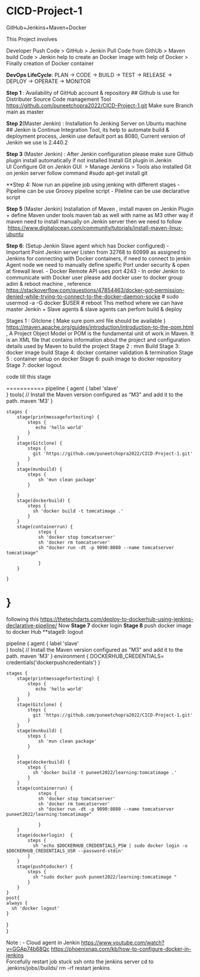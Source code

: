 # CICD-Project-1
GitHub+Jenkins+Maven+Docker


This Project involves


Developer Push Code > GitHub > Jenkin Pull Code from GithUb > Maven build Code > Jenkin help to create an Docker image with help of Docker > Finally creation of Docker container 


**DevOps LifeCycle**: PLAN → CODE → BUILD → TEST → RELEASE → DEPLOY → OPERATE → MONITOR 

**Step 1** : Availability of GitHub account & repository  ## Github is use for Distributer Source Code management Tool
             https://github.com/puneetchopra2022/CICD-Project-1.git 
            Make sure Branch main as master 

**Step 2**(Master Jenkin) : Installation fo Jenking Server on Ubuntu machine   ## Jenkin is Continue Integration Tool, its help to automate build & deployment process, Jenkin use default port as 8080, Current version of Jenkin we use is 2.440.2

**Step 3** (Master Jenkin) : After Jenkin configuration please make sure Github plugin install automatically if not installed Install Git plugin in Jenkin UI Configure Git on Jenkin GUI  > Manage Jenkins > Tools 
             also installed Git on jenkin server follow command #sudo apt-get install git

**Step 4: Now run an pipeline job using jenking with different stages 
     - Pipeline can be use Groovy pipeline script
     - Pileline can be use declarative script 

**Step 5** (Master Jenkin) Installation of Maven , install maven on Jenkin Plugin + define Maven under tools maven tab as well with name as M3 other way if maven need to install manually on Jenkin server then we need to follow   https://www.digitalocean.com/community/tutorials/install-maven-linux-ubuntu

**Step 6**: (Setup Jenkin Slave agent which has Docker configured) 
       - Important Point Jenkin server Listen from 32768 to 60999 as assigned to Jenkins for connecting with Docker containers, if need to connect to jenkin Agent node we need to manually define speific Port under security & open at firewall level.
       - Docker Remote API uses port 4243
       - In order Jenkin to communicate with Docker user please add docker user to docker group adim & reboot machine , reference https://stackoverflow.com/questions/47854463/docker-got-permission-denied-while-trying-to-connect-to-the-docker-daemon-socke
          # sudo usermod -a -G docker $USER
          # reboot 
This method where we can have master Jenkin + Slave agents & slave agents can perfom build & deploy 

Stages 1 : Gitclone ( Make sure pom.xml file should be available ) https://maven.apache.org/guides/introduction/introduction-to-the-pom.html , A Project Object Model or POM is the fundamental unit of work in Maven. 
                                                                                                       It is an XML file that contains information about the project and configuration details used by Maven to build the project
Stage 2 : mvn Build
Stage 3: docker image build
Stage 4: docker container validation & termination
Stage 5 : container setup on docker 
Stage 6: push image to docker repository
Stage 7: docker logout 

code till this stage 

===========
pipeline {
    agent {
      label 'slave'    
    }
    tools{
        // Install the Maven version configured as "M3" and add it to the path.
        maven 'M3'
    }

    stages {
        stage(printmessagefortesting) {
            steps {
               echo 'hello world'
            }
        }
        stage(Gitclone) {
            steps {
              git 'https://github.com/puneetchopra2022/CICD-Project-1.git'
            }
        }
        stage(mvnbuild) {
            steps {
                sh 'mvn clean package'
            }
        
        }
        stage(dockerbuild) {
            steps {
              sh 'docker build -t tomcatimage .'    
            }
        }
        stage(containerrun) {
                steps {
                sh 'docker stop tomcatserver'  
                sh 'docker rm tomcatserver'
                sh "docker run -dt -p 9090:8080 --name tomcatserver tomcatimage"
                    
                }    
        }
        
    }

}
========
following this https://thetechdarts.com/deploy-to-dockerhub-using-jenkins-declarative-pipeline/ 
Now **Stage 7** docker login
**Stage 8** push docker image to docker Hub 
**stage9: logout

pipeline {
    agent {
      label 'slave'    
    }
    tools{
        // Install the Maven version configured as "M3" and add it to the path.
        maven 'M3'
    }
    environment {
        DOCKERHUB_CREDENTIALS= credentials('dockerpushcredentials') 
    }

    stages {
        stage(printmessagefortesting) {
            steps {
               echo 'hello world'
            }
        }
        stage(Gitclone) {
            steps {
              git 'https://github.com/puneetchopra2022/CICD-Project-1.git'
            }
        }
        stage(mvnbuild) {
            steps {
                sh 'mvn clean package'
            }
        
        }
        stage(dockerbuild) {
            steps {
              sh 'docker build -t puneet2022/learning:tomcatimage .'    
            }
        }
        stage(containerrun) {
                steps {
                sh 'docker stop tomcatserver'  
                sh 'docker rm tomcatserver'
                sh "docker run -dt -p 9090:8080 --name tomcatserver puneet2022/learning:tomcatimage"
                    
                }    
        }
        stage(dockerlogin)  {
            steps {
              sh 'echo $DOCKERHUB_CREDENTIALS_PSW | sudo docker login -u $DOCKERHUB_CREDENTIALS_USR --password-stdin'     
            }
        }
        stage(pushtodocker) {
            steps {
              sh "sudo docker push puneet2022/learning:tomcatimage "    
            }
        }
    }
    post{
    always {  
      sh 'docker logout'           
    }      
  }    
}



Note : - Cloud agent in Jenkin
https://www.youtube.com/watch?v=GGAp74b68Qc 
https://phoenixnap.com/kb/how-to-configure-docker-in-jenkins  
Forcefully restart job stuck 
    ssh onto the jenkins server
    cd to .jenkins/jobs/<job-name>/builds/
    rm -rf <build-number>
    restart jenkins
